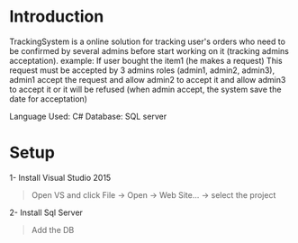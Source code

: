 # Introduction
TrackingSystem is a online solution for tracking user's orders who need to be confirmed by several admins before start working on it (tracking admins acceptation).
example: 
If user bought the item1 (he makes a request) 
This request must be accepted by 3 admins roles (admin1, admin2, admin3), admin1 accept the request and allow admin2 to accept it and allow admin3 to accept it or it will be refused (when admin accept, the system save the date for acceptation)

Language Used:
C# 
Database:
SQL server
 
# Setup
1- Install Visual Studio 2015
  > Open VS and click File -> Open -> Web Site... -> select the project
  
2- Install Sql Server
  > Add the DB 
  
  
  



